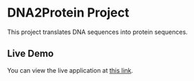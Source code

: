 # DNA2Protein Project

This project translates DNA sequences into protein sequences.

## Live Demo

You can view the live application at [this link](https://dna2protein.onrender.com/  ).